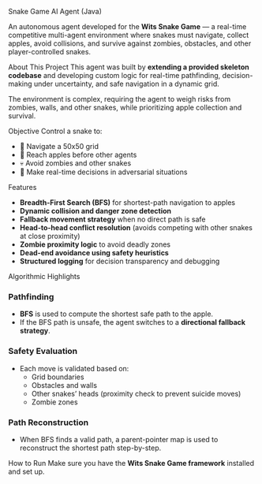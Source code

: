 Snake Game AI Agent (Java)

An autonomous agent developed for the **Wits Snake Game** — a real-time competitive multi-agent environment where snakes must navigate, collect apples, avoid collisions, and survive against zombies, obstacles, and other player-controlled snakes.

About This Project
This agent was built by **extending a provided skeleton codebase** and developing custom logic for real-time pathfinding, decision-making under uncertainty, and safe navigation in a dynamic grid.

The environment is complex, requiring the agent to weigh risks from zombies, walls, and other snakes, while prioritizing apple collection and survival.

Objective
Control a snake to:
- 🧭 Navigate a 50x50 grid
- 🍏 Reach apples before other agents
- 💀 Avoid zombies and other snakes
- 🧠 Make real-time decisions in adversarial situations

Features
-  **Breadth-First Search (BFS)** for shortest-path navigation to apples
-  **Dynamic collision and danger zone detection**
-  **Fallback movement strategy** when no direct path is safe
-  **Head-to-head conflict resolution** (avoids competing with other snakes at close proximity)
-  **Zombie proximity logic** to avoid deadly zones
-  **Dead-end avoidance using safety heuristics**
-  **Structured logging** for decision transparency and debugging

 
 Algorithmic Highlights
### Pathfinding
- **BFS** is used to compute the shortest safe path to the apple.
- If the BFS path is unsafe, the agent switches to a **directional fallback strategy**.

### Safety Evaluation
- Each move is validated based on:
  - Grid boundaries
  - Obstacles and walls
  - Other snakes’ heads (proximity check to prevent suicide moves)
  - Zombie zones

### Path Reconstruction
- When BFS finds a valid path, a parent-pointer map is used to reconstruct the shortest path step-by-step.

How to Run
Make sure you have the **Wits Snake Game framework** installed and set up.
